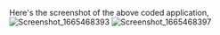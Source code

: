 Here's the screenshot of the above coded application,
![Screenshot_1665468393](https://user-images.githubusercontent.com/67002144/195009614-3419c75b-119b-4b96-a2e7-61b78409136d.png)
![Screenshot_1665468397](https://user-images.githubusercontent.com/67002144/195009659-7d80bb9b-1353-407e-a77d-9efb471f125d.png)
